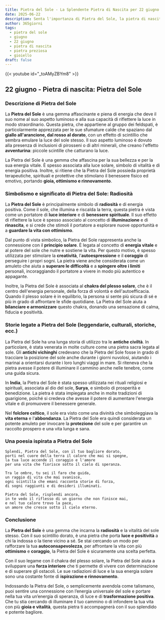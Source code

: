 ```yaml
---
title: Pietra del Sole - La Splendente Pietra di Nascita per 22 giugno
date: 2025-06-22
description: Senta l'importanza di Pietra del Sole, la pietra di nascita di 22 giugno che simboleggia Radiosità. Lasci che la sua bellezza e il suo significato illuminino la sua giornata.
author: 365giorni
tags:
  - pietra del sole
  - giugno
  - 22 giugno
  - pietra di nascita
  - pietra preziosa
  - gioiello
draft: false
---
```


{{< youtube id="_toAMyZBYm8" >}}

## 22 giugno - Pietra di nascita: Pietra del Sole

### Descrizione di Pietra del Sole

La **Pietra del Sole** è una gemma affascinante e piena di energia che deve il suo nome al suo aspetto luminoso e alla sua capacità di riflettere la luce in modo straordinario. Questa pietra, che appartiene al gruppo dei feldspati, è particolarmente apprezzata per le sue sfumature calde che spaziano dal **giallo all'arancione, dal rosso al dorato**, con un effetto di scintillio che sembra emulare la luce del sole stesso. Il suo aspetto luminoso è dovuto alla presenza di inclusioni di pirosseni o di altri minerali, che creano l'effetto **avventurina**: piccole scintille che catturano la luce.

La Pietra del Sole è una gemma che affascina per la sua bellezza e per la sua energia vitale. È spesso associata alla luce solare, simbolo di vitalità e di energia positiva. Inoltre, si ritiene che la Pietra del Sole possieda proprietà terapeutiche, spirituali e protettive che stimolano il benessere fisico ed emotivo, portando **gioia, ottimismo e rinnovamento**.

### Simbolismo e significato di Pietra del Sole: Radiosità

La **Pietra del Sole** è principalmente simbolo di **radiosità** e di energia positiva. Come il sole, che illumina e riscalda la terra, questa pietra è vista come un portatore di **luce interiore** e di **benessere spirituale**. Il suo effetto di riflettere la luce è spesso associato al concetto di **illuminazione** e di **rinascita**, e si crede che stimoli il portatore a esplorare nuove opportunità e a **guardare la vita con ottimismo**.

Dal punto di vista simbolico, la Pietra del Sole rappresenta anche la connessione con il **principio solare**. È legata al concetto di **energia vitale** e al potere del sole che nutre e sostiene la vita. Per questo motivo, è spesso utilizzata per stimolare la **creatività**, l’**autoespressione** e il **coraggio** di perseguire i propri sogni. La pietra viene anche considerata come un amuleto che aiuta a **superare le difficoltà** e a **spingere oltre i limiti** personali, incoraggiando il portatore a vivere in modo più autentico e appagante.

Inoltre, la Pietra del Sole è associata al **chakra del plesso solare**, che è il centro dell'energia personale, della forza di volontà e dell'autoefficacia. Quando il plesso solare è in equilibrio, la persona si sente più sicura di sé e più in grado di affrontare le sfide quotidiane. La Pietra del Sole aiuta a **bilanciare e armonizzare** questo chakra, donando una sensazione di calma, fiducia e positività.

### Storie legate a Pietra del Sole (leggendarie, culturali, storiche, ecc.)

La Pietra del Sole ha una lunga storia di utilizzo tra le **antiche civiltà**. In particolare, è stata venerata in molte culture come una pietra sacra legata al sole. Gli **antichi vichinghi** credevano che la Pietra del Sole fosse in grado di tracciare la posizione del sole anche durante i giorni nuvolosi, aiutando i marinai a orientarsi durante i loro lunghi viaggi in mare. Si riteneva che la pietra avesse il potere di illuminare il cammino anche nelle tenebre, come una guida sicura.

In **India**, la Pietra del Sole è stata spesso utilizzata nei rituali religiosi e spirituali, associata al dio del sole, **Surya**, e simbolo di prosperità e benedizione. La pietra è stata impiegata anche in molte tradizioni di guarigione, poiché si credeva che avesse il potere di aumentare l'energia vitale e di promuovere il benessere generale.

Nel **folclore celtico**, il sole era visto come una divinità che simboleggiava la **vita eterna** e l'**abbondanza**. La Pietra del Sole era quindi considerata un potente amuleto per invocare la **protezione** del sole e per garantire un raccolto prospero e una vita lunga e sana.

### Una poesia ispirata a Pietra del Sole

```
Splendi, Pietra del Sole, con il tuo bagliore dorato,
porti nel cuore della terra il calore che mai si spegne,
la tua luce accende il coraggio e l'amore
per una vita che fiorisce sotto il cielo di speranza.

Tra le ombre, tu sei il faro che guida,
un raggio di vita che mai svanisce,
ogni scintilla che emani racconta storie di forza,
di sogni raggiunti e di desideri illuminati.

Pietra del Sole, risplendi ancora,
in te vedo il riflesso di un giorno che non finisce mai,
e nel tuo calore trovo la pace,
un amore che cresce sotto il cielo eterno.
```

### Conclusione

La **Pietra del Sole** è una gemma che incarna la **radiosità** e la vitalità del sole stesso. Con il suo scintillio dorato, è una pietra che porta **luce e positività** a chi la indossa o la tiene vicino a sé. Se stai cercando un modo per rafforzare la tua **autoconsapevolezza**, per affrontare la vita con più **ottimismo** e **coraggio**, la Pietra del Sole è sicuramente una scelta perfetta.

Con il suo legame con il chakra del plesso solare, la Pietra del Sole aiuta a sviluppare una **forza interiore** che ti permette di vivere con determinazione e di superare gli ostacoli. Le sue radiazioni di luce e la sua energia solare sono una costante fonte di **ispirazione e rinnovamento**.

Indossando la Pietra del Sole, o semplicemente avendola come talismano, puoi sentire una connessione con l’energia universale del sole e portare nella tua vita un’energia di speranza, di luce e di **trasformazione positiva**. Che tu stia cercando di illuminare il tuo cammino o di infondere la tua vita con più **gioia e vitalità**, questa pietra ti accompagnerà con il suo splendido e potente bagliore.